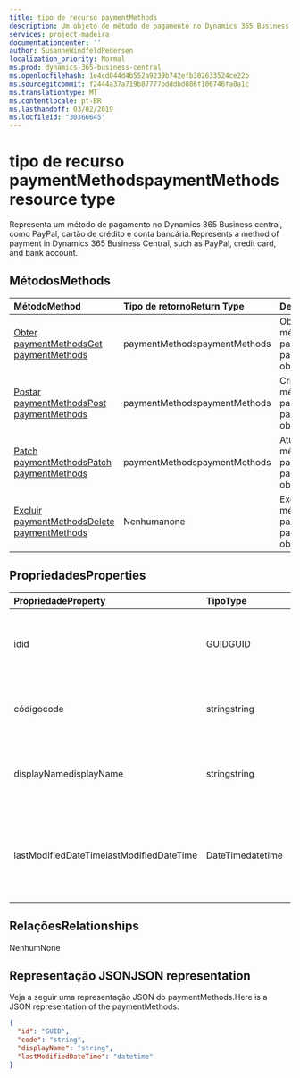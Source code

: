 ```yaml
---
title: tipo de recurso paymentMethods
description: Um objeto de método de pagamento no Dynamics 365 Business central.
services: project-madeira
documentationcenter: ''
author: SusanneWindfeldPedersen
localization_priority: Normal
ms.prod: dynamics-365-business-central
ms.openlocfilehash: 1e4cd044d4b552a9239b742efb302633524ce22b
ms.sourcegitcommit: f2444a37a719b87777bdddbd086f106746fa0a1c
ms.translationtype: MT
ms.contentlocale: pt-BR
ms.lasthandoff: 03/02/2019
ms.locfileid: "30366645"
---
```

# <a name="paymentmethods-resource-type"></a><span data-ttu-id="030fb-103">tipo de recurso paymentMethods</span><span class="sxs-lookup"><span data-stu-id="030fb-103">paymentMethods resource type</span></span>
<span data-ttu-id="030fb-104">Representa um método de pagamento no Dynamics 365 Business central, como PayPal, cartão de crédito e conta bancária.</span><span class="sxs-lookup"><span data-stu-id="030fb-104">Represents a method of payment in Dynamics 365 Business Central, such as PayPal, credit card, and bank account.</span></span>

## <a name="methods"></a><span data-ttu-id="030fb-105">Métodos</span><span class="sxs-lookup"><span data-stu-id="030fb-105">Methods</span></span>

| <span data-ttu-id="030fb-106">Método</span><span class="sxs-lookup"><span data-stu-id="030fb-106">Method</span></span>                                                          | <span data-ttu-id="030fb-107">Tipo de retorno</span><span class="sxs-lookup"><span data-stu-id="030fb-107">Return Type</span></span>  |<span data-ttu-id="030fb-108">Descrição</span><span class="sxs-lookup"><span data-stu-id="030fb-108">Description</span></span>             |
|:----------------------------------------------------------------|:-------------|:-----------------------|
|[<span data-ttu-id="030fb-109">Obter paymentMethods</span><span class="sxs-lookup"><span data-stu-id="030fb-109">Get paymentMethods</span></span>](../api/dynamics-paymentmethods-get.md)      |<span data-ttu-id="030fb-110">paymentMethods</span><span class="sxs-lookup"><span data-stu-id="030fb-110">paymentMethods</span></span>|<span data-ttu-id="030fb-111">Obtém um objeto de método de pagamento.</span><span class="sxs-lookup"><span data-stu-id="030fb-111">Gets a payment method object.</span></span>   |
|[<span data-ttu-id="030fb-112">Postar paymentMethods</span><span class="sxs-lookup"><span data-stu-id="030fb-112">Post paymentMethods</span></span>](../api/dynamics-create-paymentmethods.md)  |<span data-ttu-id="030fb-113">paymentMethods</span><span class="sxs-lookup"><span data-stu-id="030fb-113">paymentMethods</span></span>|<span data-ttu-id="030fb-114">Cria um objeto de método de pagamento.</span><span class="sxs-lookup"><span data-stu-id="030fb-114">Creates a payment method object.</span></span>|
|[<span data-ttu-id="030fb-115">Patch paymentMethods</span><span class="sxs-lookup"><span data-stu-id="030fb-115">Patch paymentMethods</span></span>](../api/dynamics-paymentmethods-update.md) |<span data-ttu-id="030fb-116">paymentMethods</span><span class="sxs-lookup"><span data-stu-id="030fb-116">paymentMethods</span></span>|<span data-ttu-id="030fb-117">Atualiza um objeto de método de pagamento.</span><span class="sxs-lookup"><span data-stu-id="030fb-117">Updates a payment method object.</span></span>|
|[<span data-ttu-id="030fb-118">Excluir paymentMethods</span><span class="sxs-lookup"><span data-stu-id="030fb-118">Delete paymentMethods</span></span>](../api/dynamics-paymentmethods-delete.md)|<span data-ttu-id="030fb-119">Nenhuma</span><span class="sxs-lookup"><span data-stu-id="030fb-119">none</span></span>          |<span data-ttu-id="030fb-120">Exclui um objeto de método de pagamento.</span><span class="sxs-lookup"><span data-stu-id="030fb-120">Deletes a payment method object.</span></span>|

## <a name="properties"></a><span data-ttu-id="030fb-121">Propriedades</span><span class="sxs-lookup"><span data-stu-id="030fb-121">Properties</span></span>
| <span data-ttu-id="030fb-122">Propriedade</span><span class="sxs-lookup"><span data-stu-id="030fb-122">Property</span></span>           | <span data-ttu-id="030fb-123">Tipo</span><span class="sxs-lookup"><span data-stu-id="030fb-123">Type</span></span>   |<span data-ttu-id="030fb-124">Descrição</span><span class="sxs-lookup"><span data-stu-id="030fb-124">Description</span></span>                                                  |
|:-------------------|:-------|:------------------------------------------------------------|
|<span data-ttu-id="030fb-125">id</span><span class="sxs-lookup"><span data-stu-id="030fb-125">id</span></span>                  |<span data-ttu-id="030fb-126">GUID</span><span class="sxs-lookup"><span data-stu-id="030fb-126">GUID</span></span>    |<span data-ttu-id="030fb-127">A ID exclusiva do paymentMethods.</span><span class="sxs-lookup"><span data-stu-id="030fb-127">The unique ID of the paymentMethods.</span></span> <span data-ttu-id="030fb-128">Não editável.</span><span class="sxs-lookup"><span data-stu-id="030fb-128">Non-editable.</span></span>           |
|<span data-ttu-id="030fb-129">código</span><span class="sxs-lookup"><span data-stu-id="030fb-129">code</span></span>                |<span data-ttu-id="030fb-130">string</span><span class="sxs-lookup"><span data-stu-id="030fb-130">string</span></span>  |<span data-ttu-id="030fb-131">Especifica o código do método de pagamento.</span><span class="sxs-lookup"><span data-stu-id="030fb-131">Specifies the payment method code.</span></span>                           |
|<span data-ttu-id="030fb-132">displayName</span><span class="sxs-lookup"><span data-stu-id="030fb-132">displayName</span></span>         |<span data-ttu-id="030fb-133">string</span><span class="sxs-lookup"><span data-stu-id="030fb-133">string</span></span>  |<span data-ttu-id="030fb-134">Especifica o nome de exibição do método de pagamento.</span><span class="sxs-lookup"><span data-stu-id="030fb-134">Specifies the payment method display name.</span></span>                   |
|<span data-ttu-id="030fb-135">lastModifiedDateTime</span><span class="sxs-lookup"><span data-stu-id="030fb-135">lastModifiedDateTime</span></span>|<span data-ttu-id="030fb-136">DateTime</span><span class="sxs-lookup"><span data-stu-id="030fb-136">datetime</span></span>|<span data-ttu-id="030fb-137">A última data/hora em que o método de pagamento foi modificado.</span><span class="sxs-lookup"><span data-stu-id="030fb-137">The last datetime the payment method was modified.</span></span> <span data-ttu-id="030fb-138">Somente Leitura.</span><span class="sxs-lookup"><span data-stu-id="030fb-138">Read-Only.</span></span>|  


## <a name="relationships"></a><span data-ttu-id="030fb-139">Relações</span><span class="sxs-lookup"><span data-stu-id="030fb-139">Relationships</span></span>
<span data-ttu-id="030fb-140">Nenhum</span><span class="sxs-lookup"><span data-stu-id="030fb-140">None</span></span>

## <a name="json-representation"></a><span data-ttu-id="030fb-141">Representação JSON</span><span class="sxs-lookup"><span data-stu-id="030fb-141">JSON representation</span></span>

<span data-ttu-id="030fb-142">Veja a seguir uma representação JSON do paymentMethods.</span><span class="sxs-lookup"><span data-stu-id="030fb-142">Here is a JSON representation of the paymentMethods.</span></span>


```json
{
  "id": "GUID",
  "code": "string",
  "displayName": "string",
  "lastModifiedDateTime": "datetime"
}

```

